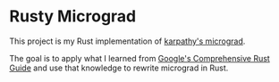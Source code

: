 # Rusty Micrograd

This project is my Rust implementation of [karpathy's micrograd](https://github.com/karpathy/micrograd).

The goal is to apply what I learned from [Google's Comprehensive Rust Guide](https://google.github.io/comprehensive-rust)
and use that knowledge to rewrite micrograd in Rust.
